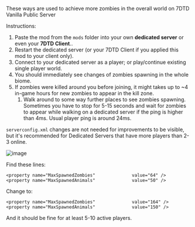 These ways are used to achieve more zombies in the overall world on 7DTD Vanilla Public Server

Instructions:
1. Paste the mod from the `mods` folder into your own **dedicated server** or even your **7DTD Client**..  
2. Restart the dedicated server (or your 7DTD Client if you applied this mod to your client only).  
3. Connect to your dedicated server as a player; or play/continue existing single player world.
4. You should immediately see changes of zombies spawning in the whole biome.  
5. If zombies were killed around you before joining, it might takes up to ~4 in-game hours for new zombies to appear in the kill zone.  
   1. Walk around to some way further places to see zombies spawning. Sometimes you have to stop for 5-15 seconds and wait for zombies to appear while walking on a dedicated server if the ping is higher than 4ms. Usual player ping is around 24ms.  

`serverconfig.xml` changes are not needed for improvements to be visible,  
but it's recommended for Dedicated Servers that have more players than 2-3 online.  

![image](https://github.com/publicdomain-nocopyright/7dtd-temporary-information/assets/21064622/9cee9bc3-8ea2-42e9-b516-0d3cf1e8d45d)


Find these lines:
```
<property name="MaxSpawnedZombies"				value="64" />	
<property name="MaxSpawnedAnimals"				value="50" />
```

Change to:
```
<property name="MaxSpawnedZombies"				value="164" />	
<property name="MaxSpawnedAnimals"				value="150" />
```

And it should be fine for at least 5-10 active players.
